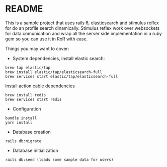 # README

This is a sample project that uses rails 6, elasticsearch and stimulus reflex for do an profile search dinamically. Stimulus reflex work over websockets for data comunication and wrap all the server side implementation in a ruby gem so you can use it in RoR with ease. 

Things you may want to cover:

* System dependencies, install elastic search:
```
brew tap elastic/tap
brew install elastic/tap/elasticsearch-full
brew services start elastic/tap/elasticsearch-full
```

Install action cable dependencies
```
brew install redis
brew services start redis
```
* Configuration
```
bundle install
yarn install
````

* Database creation
```
rails db:migrate
```

* Database initialization
```
rails db:seed (loads some sample data for users)
```

